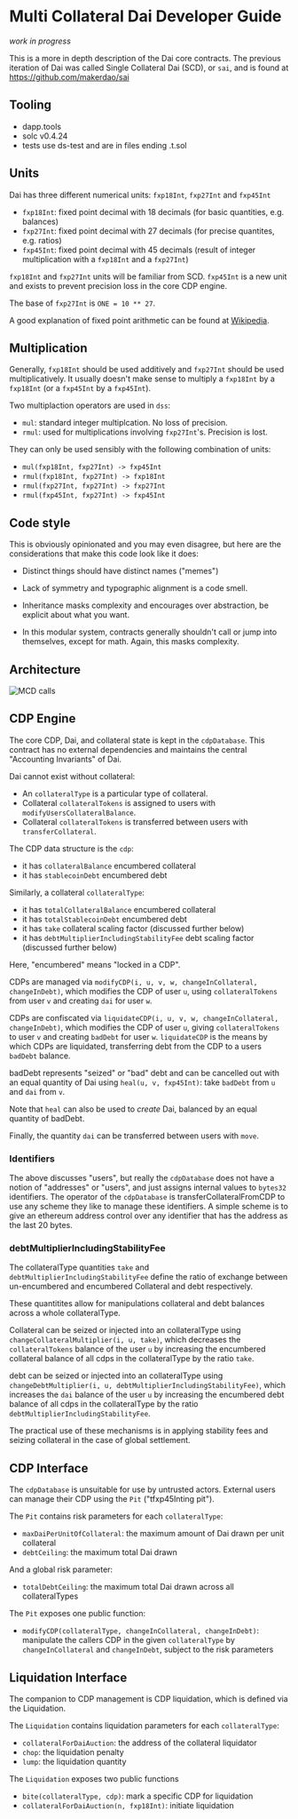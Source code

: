 # Multi Collateral Dai Developer Guide

*work in progress*

This is a more in depth description of the Dai core contracts. The
previous iteration of Dai was called Single Collateral Dai (SCD), or
`sai`, and is found at https://github.com/makerdao/sai


## Tooling

- dapp.tools
- solc v0.4.24
- tests use ds-test and are in files ending .t.sol


## Units

Dai has three different numerical units: `fxp18Int`, `fxp27Int` and `fxp45Int`

- `fxp18Int`: fixed point decimal with 18 decimals (for basic quantities, e.g. balances)
- `fxp27Int`: fixed point decimal with 27 decimals (for precise quantites, e.g. ratios)
- `fxp45Int`: fixed point decimal with 45 decimals (result of integer multiplication with a `fxp18Int` and a `fxp27Int`)

`fxp18Int` and `fxp27Int` units will be familiar from SCD. `fxp45Int` is a new unit and
exists to prevent precision loss in the core CDP engine.

The base of `fxp27Int` is `ONE = 10 ** 27`.

A good explanation of fixed point arithmetic can be found at [Wikipedia](https://en.wikipedia.org/wiki/Fixed-point_arithmetic).

## Multiplication

Generally, `fxp18Int` should be used additively and `fxp27Int` should be used
multiplicatively. It usually doesn't make sense to multiply a `fxp18Int` by a
`fxp18Int` (or a `fxp45Int` by a `fxp45Int`).

Two multiplaction operators are used in `dss`:

- `mul`: standard integer multiplcation. No loss of precision.
- `rmul`: used for multiplications involving `fxp27Int`'s. Precision is lost.

They can only be used sensibly with the following combination of units:

- `mul(fxp18Int, fxp27Int) -> fxp45Int`
- `rmul(fxp18Int, fxp27Int) -> fxp18Int`
- `rmul(fxp27Int, fxp27Int) -> fxp27Int`
- `rmul(fxp45Int, fxp27Int) -> fxp45Int`

## Code style

This is obviously opinionated and you may even disagree, but here are
the considerations that make this code look like it does:

- Distinct things should have distinct names ("memes")

- Lack of symmetry and typographic alignment is a code smell.

- Inheritance masks complexity and encourages over abstraction, be
  explicit about what you want.

- In this modular system, contracts generally shouldn't call or jump
  into themselves, except for math. Again, this masks complexity.


## Architecture

![MCD calls](img/mcd-calls.png)

## CDP Engine

The core CDP, Dai, and collateral state is kept in the `cdpDatabase`. This
contract has no external dependencies and maintains the central
"Accounting Invariants" of Dai.

Dai cannot exist without collateral:

- An `collateralType` is a particular type of collateral.
- Collateral `collateralTokens` is assigned to users with `modifyUsersCollateralBalance`.
- Collateral `collateralTokens` is transferred between users with `transferCollateral`.

The CDP data structure is the `cdp`:

- it has `collateralBalance` encumbered collateral
- it has `stablecoinDebt` encumbered debt

Similarly, a collateral `collateralType`:

- it has `totalCollateralBalance` encumbered collateral
- it has `totalStablecoinDebt` encumbered debt
- it has `take` collateral scaling factor (discussed further below)
- it has `debtMultiplierIncludingStabilityFee` debt scaling factor (discussed further below)

Here, "encumbered" means "locked in a CDP".

CDPs are managed via `modifyCDP(i, u, v, w, changeInCollateral, changeInDebt)`, which modifies the
CDP of user `u`, using `collateralTokens` from user `v` and creating `dai` for user
`w`.

CDPs are confiscated via `liquidateCDP(i, u, v, w, changeInCollateral, changeInDebt)`, which modifies
the CDP of user `u`, giving `collateralTokens` to user `v` and creating `badDebt` for
user `w`. `liquidateCDP` is the means by which CDPs are liquidated, transferring
debt from the CDP to a users `badDebt` balance.

badDebt represents "seized" or "bad" debt and can be cancelled out with an
equal quantity of Dai using `heal(u, v, fxp45Int)`: take `badDebt` from `u` and
`dai` from `v`.

Note that `heal` can also be used to *create* Dai, balanced by an equal
quantity of badDebt.

Finally, the quantity `dai` can be transferred between users with `move`.

### Identifiers

The above discusses "users", but really the `cdpDatabase` does not have a
notion of "addresses" or "users", and just assigns internal values to
`bytes32` identifiers. The operator of the `cdpDatabase` is transferCollateralFromCDP to use any
scheme they like to manage these identifiers. A simple scheme
is to give an ethereum address control over any identifier that has the
address as the last 20 bytes.


### debtMultiplierIncludingStabilityFee

The collateralType quantities `take` and `debtMultiplierIncludingStabilityFee` define the ratio of exchange
between un-encumbered and encumbered Collateral and debt respectively.

These quantitites allow for manipulations collateral and debt balances
across a whole collateralType.

Collateral can be seized or injected into an collateralType using `changeCollateralMultiplier(i, u, take)`,
which decreases the `collateralTokens` balance of the user `u` by increasing the
encumbered collateral balance of all cdps in the collateralType by the ratio
`take`.

debt can be seized or injected into an collateralType using `changeDebtMultiplier(i, u, debtMultiplierIncludingStabilityFee)`,
which increases the `dai` balance of the user `u` by increasing the
encumbered debt balance of all cdps in the collateralType by the ratio `debtMultiplierIncludingStabilityFee`.

The practical use of these mechanisms is in applying stability fees and
seizing collateral in the case of global settlement.

## CDP Interface

The `cdpDatabase` is unsuitable for use by untrusted actors. External
users can manage their CDP using the `Pit` ("tfxp45Inting pit").

The `Pit` contains risk parameters for each `collateralType`:

- `maxDaiPerUnitOfCollateral`: the maximum amount of Dai drawn per unit collateral
- `debtCeiling`: the maximum total Dai drawn

And a global risk parameter:

- `totalDebtCeiling`: the maximum total Dai drawn across all collateralTypes

The `Pit` exposes one public function:

- `modifyCDP(collateralType, changeInCollateral, changeInDebt)`: manipulate the callers CDP in the given `collateralType`
  by `changeInCollateral` and `changeInDebt`, subject to the risk parameters

## Liquidation Interface

The companion to CDP management is CDP liquidation, which is defined via the Liquidation.

The `Liquidation` contains liquidation parameters for each `collateralType`:

- `collateralForDaiAuction`: the address of the collateral liquidator
- `chop`: the liquidation penalty
- `lump`: the liquidation quantity

The `Liquidation` exposes two public functions

- `bite(collateralType, cdp)`: mark a specific CDP for liquidation
- `collateralForDaiAuction(n, fxp18Int)`: initiate liquidation
